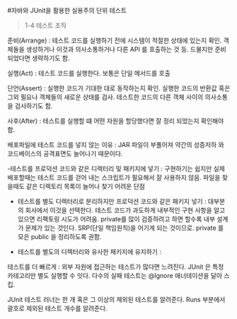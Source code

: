 #자바와 JUnit을 활용한 실용주의 단위 테스트

>1-4 테스트 조직

준비(Arrange) : 테스트 코드를 실행하기 전에 시스템이 적절한 상태에 있는지 확인. 객체들을 생성하거나 이것과 의사소통하거나 다른 API 를 호출하는 것 등. 
드물지만 준비 되었다면 생략하기도 함.

실행(Act) : 테스트 코드를 실행한다. 보통은 단일 메서드를 호출

단언(Assert) : 실행한 코드가 기대한 대로 동작하는지 확인. 실행한 코드의 반환값 혹은 그외 필요나 객체들의 새로운 상태를 검사. 
테스트한 코드의 다른 객체 사이의 의사소통을 검사하기도 함.

사후(After) : 테스트를 실행할 떄 어떤 자원을 할당했다면 잘 정리 되었는지 확인해야 함.

배포파일에 테스트 코드를 넣지 않는 이유 : JAR 파일이 부풀어져 약간의 성증저하 와 코드베이스의 공격표면도 늘어나기 때문이다. 

-테스트를 프로덕션 코드와 같은 디렉터리 및 패키지에 넣기 : 구현하기는 쉽지만 실제 배포할때는 테스트 코드를 걷어 내는 스크립트가 필요해서 잘 사용하지 않음. 
파일을 찾을때도 같은 디렉토리 목록이 늘어나 찾기 어려운 단점

- 테스트를 별도 디렉터리로 분리하지만 프로덕션 코드와 같은 패키지 넣기 : 대부분의 회사에서 이것을 선택한다. 테스트 코드가 과도하게 내부적인 구현 사항을 알고 있으면 리팩토링 시도가 어려움. 
private를 많이 검증하려고 하면 할수록 내부 설계가 문제가 있는 것인다. SRP(단일 책임원칙)을 어기게 되는 것이므로. private 를 모은 public 을 정리하도록 권함.

- 테스트를 별도의 디렉터리와 유사한 패키지에 유지하기 : 

테스트를 더 빠르게 : 외부 자원에 접근하는 테스트가 많다면 느려진다. JUnit 은 특정 카테고리만 별도 실행할 수 잇다. 다수의 실패 테스트는 @Ignore  애너테이션을 달아 스킵.

JUnit 테스트 러너는 한 개 혹은 그 이상의 제외된 테스트를 알려준다. Runs 부분에서 괄호로 제외된 테스트 개수를 알려준다.